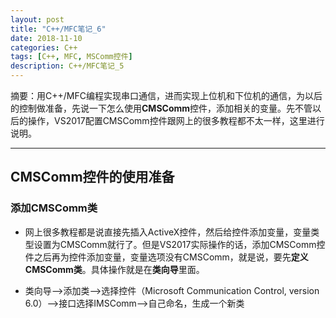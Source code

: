 ```yaml
---
layout: post
title: "C++/MFC笔记_6"
date: 2018-11-10
categories: C++
tags: [C++, MFC, MSComm控件]
description: C++/MFC笔记_5
---
```


摘要：用C++/MFC编程实现串口通信，进而实现上位机和下位机的通信，为以后的控制做准备，先说一下怎么使用**CMSComm**控件，添加相关的变量。先不管以后的操作，VS2017配置CMSComm控件跟网上的很多教程都不太一样，这里进行说明。

---

## CMSComm控件的使用准备

### 添加CMSComm类

- 网上很多教程都是说直接先插入ActiveX控件，然后给控件添加变量，变量类型设置为CMSComm就行了。但是VS2017实际操作的话，添加CMSComm控件之后再为控件添加变量，变量选项没有CMSComm，就是说，要先**定义CMSComm类**。具体操作就是在**类向导**里面。

- 类向导——>添加类——>选择控件（Microsoft Communication Control, version 6.0）——>接口选择IMSComm——>自己命名，生成一个新类


